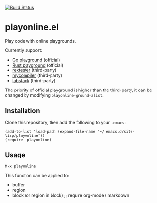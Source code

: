 [![Build Status](https://travis-ci.com/twlz0ne/playonline.el.svg?branch=master)](https://travis-ci.com/twlz0ne/playonline.el)

# playonline.el

Play code with online playgrounds.

Currently support:

- [Go playground](https://play.golang.org/)     (official)
- [Rust playground](https://play.rust-lang.org) (official)
- [rextester](https://rextester.com)            (third-party)
- [mycompiler](https://www.mycompiler.io)       (third-party)
- [labstack](https://code.labstack.com)         (third-party)

The priority of official playground is higher than the third-party, it can be changed by modifying `playonline-ground-alist`.

## Installation

Clone this repository, then add the following to your `.emacs`:

```elisp
(add-to-list 'load-path (expand-file-name "~/.emacs.d/site-lisp/playonline"))
(require 'playonline)
```

## Usage

```
M-x playonline
```

This function can be applied to:

- buffer
- region
- block (or region in block) ;; require org-mode / markdown
